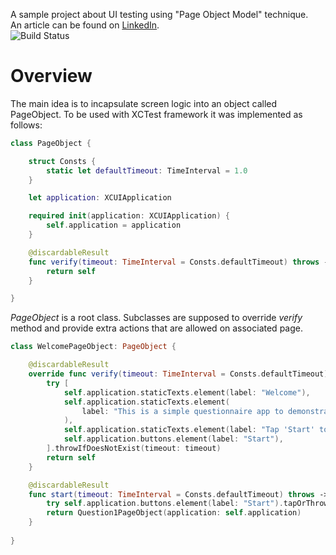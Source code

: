A sample project about UI testing using "Page Object Model" technique.  
An article can be found on [LinkedIn](https://www.linkedin.com/pulse/turning-ui-testing-pleasure-alexander-gavrilko).  
![Build Status](https://github.com/agavrilko/UITesting-into-pleasure/workflows/Build%20%26%20Test/badge.svg)

# Overview
The main idea is to incapsulate screen logic into an object called PageObject. 
To be used with XCTest framework it was implemented as follows:
```Swift
class PageObject {

    struct Consts {
        static let defaultTimeout: TimeInterval = 1.0
    }

    let application: XCUIApplication

    required init(application: XCUIApplication) {
        self.application = application
    }

    @discardableResult
    func verify(timeout: TimeInterval = Consts.defaultTimeout) throws -> Self {
        return self
    }

}
```

*PageObject* is a root class. Subclasses are supposed to override *verify* method and provide extra actions that are allowed on associated page.
```Swift
class WelcomePageObject: PageObject {

    @discardableResult
    override func verify(timeout: TimeInterval = Consts.defaultTimeout) throws -> Self {
        try [
            self.application.staticTexts.element(label: "Welcome"),
            self.application.staticTexts.element(
                label: "This is a simple questionnaire app to demonstrate the power of Page Object pattern."
            ),
            self.application.staticTexts.element(label: "Tap 'Start' to begin."),
            self.application.buttons.element(label: "Start"),
        ].throwIfDoesNotExist(timeout: timeout)
        return self
    }

    @discardableResult
    func start(timeout: TimeInterval = Consts.defaultTimeout) throws -> Question1PageObject {
        try self.application.buttons.element(label: "Start").tapOrThrow(timeout: timeout)
        return Question1PageObject(application: self.application)
    }
    
}
```
